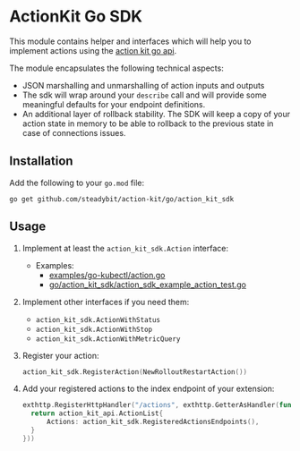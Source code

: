 # ActionKit Go SDK

This module contains helper and interfaces which will help you to implement actions using
the [action kit go api](https://github.com/steadybit/action-kit/tree/main/go/action_kit_api).

The module encapsulates the following technical aspects:

- JSON marshalling and unmarshalling of action inputs and outputs
- The sdk will wrap around your `describe` call and will provide some meaningful defaults for your endpoint definitions.
- An additional layer of rollback stability. The SDK will keep a copy of your action state in memory to be able to rollback to the previous state in case
  of connections issues.

## Installation

Add the following to your `go.mod` file:

```
go get github.com/steadybit/action-kit/go/action_kit_sdk
```

## Usage

1. Implement at least the `action_kit_sdk.Action` interface:
    - Examples:
        - [examples/go-kubectl/action.go](../../examples/go-kubectl/action.go)
        - [go/action_kit_sdk/action_sdk_example_action_test.go](./action_sdk_example_action_test.go)

2. Implement other interfaces if you need them:
    - `action_kit_sdk.ActionWithStatus`
    - `action_kit_sdk.ActionWithStop`
    - `action_kit_sdk.ActionWithMetricQuery`

3. Register your action:
   ```go
   action_kit_sdk.RegisterAction(NewRolloutRestartAction())
   ```

4. Add your registered actions to the index endpoint of your extension:
   ```go
   exthttp.RegisterHttpHandler("/actions", exthttp.GetterAsHandler(func() action_kit_api.ActionList {
     return action_kit_api.ActionList{
         Actions: action_kit_sdk.RegisteredActionsEndpoints(),
     }
   }))
   ```